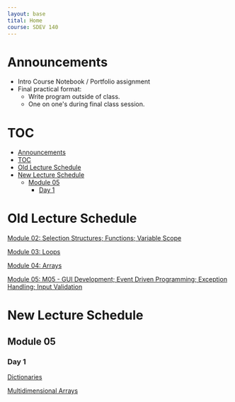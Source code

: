 ```yaml
---
layout: base
tital: Home
course: SDEV 140
---
```


# Announcements

- Intro Course Notebook / Portfolio assignment
- Final practical format:
  - Write program outside of class.
  - One on one's during final class session.

# TOC

- [Announcements](#announcements)
- [TOC](#toc)
- [Old Lecture Schedule](#old-lecture-schedule)
- [New Lecture Schedule](#new-lecture-schedule)
  - [Module 05](#module-05)
    - [Day 1](#day-1)

# Old Lecture Schedule

[Module 02: Selection Structures; Functions; Variable Scope](m02.md)

[Module 03: Loops](m03.md)

[Module 04: Arrays](m04.md)

[Module 05: M05 - GUI Development; Event Driven Programming; Exception Handling; Input Validation](m05.md)

# New Lecture Schedule

## Module 05

### Day 1

[Dictionaries](dictionary.md)

[Multidimensional Arrays](multidimensional_arrays.md)
